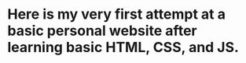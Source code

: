 # Here is my very first attempt at a basic personal website after learning basic HTML, CSS, and JS.
